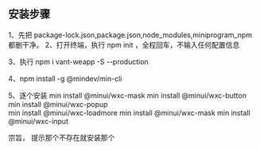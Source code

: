 ## 安装步骤
1、先把 package-lock.json,package.json,node_modules,miniprogram_npm都删干净。
2、打开终端，执行 npm init ，全程回车，不输入任何配置信息

3、执行 npm i vant-weapp -S --production

4、npm install -g @mindev/min-cli

5、逐个安装 
min install @minui/wxc-mask 
 min install @minui/wxc-button 
  min install @minui/wxc-popup   
  min install @minui/wxc-loadmore 
  min install   @minui/wxc-mask
  min install   @minui/wxc-input
  
   宗旨，  提示那个不存在就安装那个
